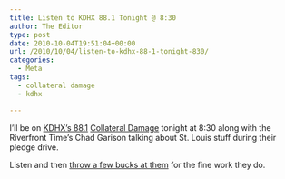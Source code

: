 ```yaml
---
title: Listen to KDHX 88.1 Tonight @ 8:30
author: The Editor
type: post
date: 2010-10-04T19:51:04+00:00
url: /2010/10/04/listen-to-kdhx-88-1-tonight-830/
categories:
  - Meta
tags:
  - collateral damage
  - kdhx

---
```

[<img class="alignright size-full wp-image-5677" title="KDHX_LOGO_NEW" src="http://media.punchingkitty.com/wordpress/2010/07/KDHX_LOGO_NEW.jpg?filter=resize&w=250" alt="" />][1]I&#8217;ll be on <a href="http://kdhx.org/" target="_blank">KDHX&#8217;s 88.1</a> <a href="http://next.kdhx.org/play/radio-shows/collateral-damage" target="_blank">Collateral Damage</a> tonight at 8:30 along with the Riverfront Time&#8217;s Chad Garison talking about St. Louis stuff during their pledge drive.

Listen and then <a href="https://www.kdhx.org/index.php?option=com_kdhxmembersupport&mtype=0&Itemid=473" target="_blank">throw a few bucks at them</a> for the fine work they do.

 [1]: http://media.punchingkitty.com/wordpress/2010/07/KDHX_LOGO_NEW.jpg